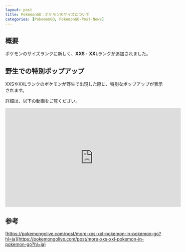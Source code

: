```yaml
---
layout: post
title: PokémonGO：ポケモンのサイズについて
categories: [PokemonGO, PokemonGO-Post-News]
---
```


## 概要

ポケモンのサイズランクに新しく、**XXS**・**XXL**ランクが追加されました。

## 野生での特別ポップアップ

XXSやXXLランクのポケモンが野生で出現した際に、特別なポップアップが表示されます。


詳細は、以下の動画をご覧ください。

<iframe width="560" height="315" src="https://www.youtube.com/embed/3bCYfwMuxao" title="YouTube video player" frameborder="0" allow="accelerometer; autoplay; clipboard-write; encrypted-media; gyroscope; picture-in-picture; web-share" allowfullscreen></iframe>

## 参考
[https://pokemongolive.com/post/more-xxs-xxl-pokemon-in-pokemon-go?hl=ja](https://pokemongolive.com/post/more-xxs-xxl-pokemon-in-pokemon-go?hl=ja)